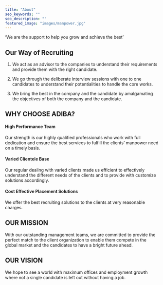 ```yaml
---
title: "About"
seo_keywords: ""
seo_description: ""
featured_image: "images/manpower.jpg"
---
```

 
‘We are the support to help you grow and achieve the best’
 
## Our Way of Recruiting

1. We act as an advisor to the companies to understand their requirements and provide them with the right candidate.

2. We go through the deliberate interview sessions with one to one candidates to understand their potentialities to handle the core works.

3. We bring the best in the company and the candidate by amalgamating the objectives of both the company and the candidate.


 
## WHY CHOOSE ADIBA?

#### High Performance Team
Our strength is our highly qualified professionals who work with full dedication and ensure the best services to fulfill the clients’ manpower need on a timely basis.

#### Varied Clientele Base
Our regular dealing with varied clients made us efficient to effectively understand the different needs of the clients and to provide with customize solutions accordingly.

#### Cost Effective Placement Solutions 
We offer the best recruiting solutions to the clients at very reasonable charges.

 
## OUR MISSION
With our outstanding management teams, we are committed to provide the perfect match to the client organization to enable them compete in the global market and the candidates to have a bright future ahead.
 
## OUR VISION
We hope to see a world with maximum offices and employment growth where not a single candidate is left out without having a job.

